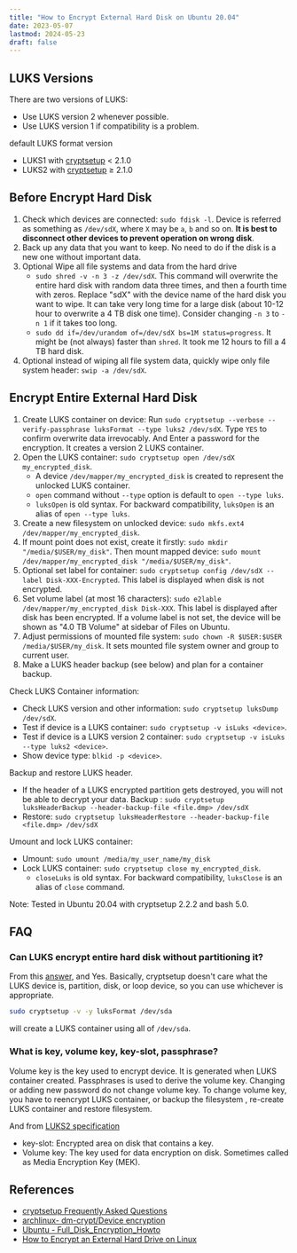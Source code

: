 ```yaml
---
title: "How to Encrypt External Hard Disk on Ubuntu 20.04"
date: 2023-05-07
lastmod: 2024-05-23
draft: false
---
```


## LUKS Versions

There are two versions of LUKS:
- Use LUKS version 2 whenever possible.
- Use LUKS version 1 if compatibility is a problem.

default LUKS format version
- LUKS1 with [cryptsetup](https://archlinux.org/packages/?name=cryptsetup) < 2.1.0
- LUKS2 with [cryptsetup](https://archlinux.org/packages/?name=cryptsetup) ≥ 2.1.0

## Before Encrypt Hard Disk

1. Check which devices are connected: `sudo fdisk -l`. Device is referred as something as `/dev/sdX`, where `X` may be `a`, `b` and so on. **It is best to disconnect other devices to prevent operation on wrong disk**.
2. Back up any data that you want to keep. No need to do if the disk is a new one without important data.
3. Optional Wipe all file systems and data from the hard drive
    - `sudo shred -v -n 3 -z /dev/sdX`.   This command will overwrite the entire hard disk with random data three times, and then a fourth time with zeros. Replace "sdX" with the device name of the hard disk you want to wipe. It can take very long time for a large disk (about 10-12 hour to overwrite a 4 TB disk one time). Consider changing `-n 3` to `-n 1` if it takes too long.
    - `sudo dd if=/dev/urandom of=/dev/sdX bs=1M status=progress`.  It might be (not always) faster than `shred`. It took me 12 hours to fill a 4 TB hard disk.
4. Optional instead of wiping all file system data, quickly wipe only file system header: `swip -a /dev/sdX`.

## Encrypt Entire External Hard Disk

1. Create LUKS container on device: Run `sudo cryptsetup --verbose --verify-passphrase luksFormat --type luks2 /dev/sdX`. Type `YES` to confirm overwrite data irrevocably. And Enter a password for the encryption. It creates a version 2 LUKS container.
2. Open the LUKS container: `sudo cryptsetup open /dev/sdX my_encrypted_disk`.
   - A device `/dev/mapper/my_encrypted_disk` is created to represent the unlocked LUKS container.
   - `open` command without `--type` option is default to `open --type luks`.
   - `luksOpen` is old syntax. For backward compatibility, `luksOpen` is an alias of `open --type luks`.
3. Create a new filesystem on unlocked device: `sudo mkfs.ext4 /dev/mapper/my_encrypted_disk`.
4.  If mount point does not exist, create it firstly: `sudo mkdir "/media/$USER/my_disk"`. Then mount mapped device: `sudo mount /dev/mapper/my_encrypted_disk "/media/$USER/my_disk"`.
5. Optional set label for container: `sudo cryptsetup config /dev/sdX --label Disk-XXX-Encrypted`. This label is displayed when disk is not encrypted.
6. Set volume label (at most 16 characters): `sudo e2lable /dev/mapper/my_encrypted_disk Disk-XXX`. This label is displayed after disk has been encrypted. If a volume label is not set, the device will be shown as "4.0 TB Volume" at sidebar of Files on Ubuntu.
7. Adjust permissions of mounted file system: `sudo chown -R $USER:$USER /media/$USER/my_disk`. It sets mounted file system owner and group to current user.
8. Make a LUKS header backup (see below) and plan for a container backup.

Check LUKS Container information:
- Check LUKS version and other information: `sudo cryptsetup luksDump /dev/sdX`.
- Test if device is a LUKS container: `sudo cryptsetup -v isLuks <device>`.
- Test if device is a LUKS version 2 container: `sudo cryptsetup -v isLuks --type luks2 <device>`.
- Show device type: `blkid -p <device>`.

Backup and restore LUKS header.
- If the header of a LUKS encrypted partition gets destroyed, you will not be able to decrypt your data. Backup : `sudo cryptsetup luksHeaderBackup --header-backup-file <file.dmp> /dev/sdX`
- Restore: `sudo cryptsetup luksHeaderRestore --header-backup-file <file.dmp> /dev/sdX`

Umount and lock LUKS container:
- Umount: `sudo umount /media/my_user_name/my_disk`
- Lock LUKS container: `sudo cryptsetup close my_encrypted_disk`.
  - `closeLuks` is old syntax. For backward compatibility, `luksClose` is an alias of `close` command.

Note: Tested in Ubuntu 20.04 with cryptsetup 2.2.2 and bash 5.0.

## FAQ

### Can LUKS encrypt entire hard disk without partitioning it?

From this [answer](https://unix.stackexchange.com/a/558489/246292), and Yes.
Basically, cryptsetup doesn't care what the LUKS device is, partition, disk, or loop device, so you can use whichever is appropriate.

```sh
sudo cryptsetup -v -y luksFormat /dev/sda
```

will create a LUKS container using all of `/dev/sda`.

### What is key, volume key, key-slot, passphrase?

Volume key is the key used to encrypt device. It is generated when LUKS container created.
Passphrases is used to derive the volume key. Changing or adding new password do not change volume key.
To change volume key, you have to reencrypt LUKS container, or backup the filesystem , re-create LUKS container and restore filesystem.

And from [LUKS2 specification](https://gitlab.com/cryptsetup/LUKS2-docs/blob/main/luks2_doc_wip.pdf)
- key-slot: Encrypted area on disk that contains a key.
- Volume key: The key used for data encryption on disk. Sometimes called as Media Encryption Key (MEK).

## References

- [cryptsetup Frequently Asked Questions](https://gitlab.com/cryptsetup/cryptsetup/-/wikis/FrequentlyAskedQuestions)
- [archlinux- dm-crypt/Device encryption](https://wiki.archlinux.org/title/Dm-crypt/Device_encryption)
- [Ubuntu - Full_Disk_Encryption_Howto](https://help.ubuntu.com/community/Full_Disk_Encryption_Howto_2019)
- [How to Encrypt an External Hard Drive on Linux](https://www.wikihow.com/Encrypt-an-External-Hard-Drive-on-Linux)
